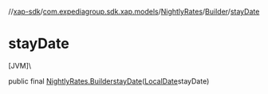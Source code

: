 //[xap-sdk](../../../../index.md)/[com.expediagroup.sdk.xap.models](../../index.md)/[NightlyRates](../index.md)/[Builder](index.md)/[stayDate](stay-date.md)

# stayDate

[JVM]\

public final [NightlyRates.Builder](index.md)[stayDate](stay-date.md)([LocalDate](https://docs.oracle.com/javase/8/docs/api/java/time/LocalDate.html)stayDate)
